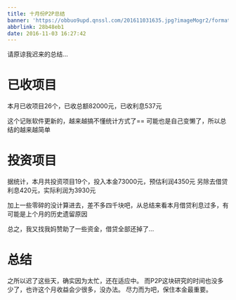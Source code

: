 ```yaml
---
title: 十月份P2P总结
banner: 'https://obbuo9upd.qnssl.com/201611031635.jpg?imageMogr2/format/webp'
abbrlink: 28b48eb1
date: 2016-11-03 16:27:42
---
```

请原谅我迟来的总结...

<!--more-->

# 已收项目

本月已收项目26个，已收总额82000元，已收利息537元

这个记账软件更新的，越来越搞不懂统计方式了==
可能也是自己变懒了，所以总结的越来越简单

# 投资项目

据统计，本月共投资项目19个，投入本金73000元，预估利润4350元
另除去借贷利息420元，实际利润为3930元

加上一些零碎的没计算进去，差不多四千块吧，从总结来看本月借贷利息过多，有可能是上个月的历史遗留原因

总之，我又找我妈赞助了一些资金，借贷全部还掉了...

# 总结

之所以迟了这些天，确实因为太忙，还在适应中。
而P2P这块研究的时间也没多少了，也许这个月收益会少很多，没办法。
尽力而为吧，保住本金最重要。
